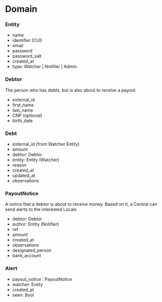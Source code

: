 # Domain

### Entity
- name
- identifier (CUI)
- email
- password
- password_salt
- created_at
- type: Watcher | Notifier | Admin

### Debtor
The person who has debts, but is also about to receive a payout
- external_id
- first_name
- last_name
- CNP (optional)
- birth_date

### Debt
- external_id (from Watcher Entity)
- amount
- debtor: Debtor
- entity: Entity (Watcher)
- reason
- created_at
- updated_at
- observations


### PayoutNotice
A notice that a debtor is about to receive money. Based on it, a Central can send alerts to the interested Locals
- debtor: Debtor
- author: Entity (Notifier)
- ref
- amount
- created_at
- observations
- designated_person
- bank_account

### Alert
- payout_notice : PayoutNotice
- watcher: Entity
- created_at
- seen: Bool
 
